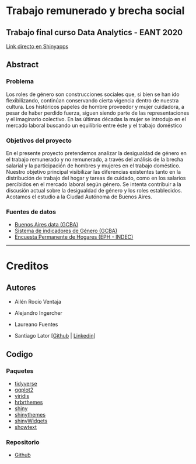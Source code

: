 # Trabajo remunerado y brecha social
## Trabajo final curso Data Analytics - EANT 2020

[Link directo en Shinyapps](https://santiago-lator.shinyapps.io/proyecto-final-EANT)

## Abstract
### Problema

Los roles de género son construcciones sociales que, si bien se han ido flexibilizando, continúan conservando cierta vigencia dentro de nuestra cultura.
Los históricos papeles de hombre proveedor y mujer cuidadora, a pesar de haber perdido fuerza, siguen siendo parte de las representaciones y el imaginario colectivo.
En las últimas décadas la mujer se introdujo en el mercado laboral buscando un equilibrio entre éste y el trabajo doméstico

### Objetivos del proyecto

En el presente proyecto pretendemos analizar la desigualdad de género en el trabajo remunerado y no remunerado, a través del análisis de la brecha salarial y la participación de hombres y mujeres en el trabajo doméstico.
Nuestro objetivo principal visibilizar las diferencias existentes tanto en la distribución de trabajo del hogar y tareas de cuidado, como en los salarios percibidos en el mercado laboral según género. Se intenta contribuir a la discusión actual sobre la desigualdad de género y los roles establecidos.
Acotamos el estudio a la Ciudad Autónoma de Buenos Aires.

### Fuentes de datos

- [Buenos Aires data (GCBA)](https://data.buenosaires.gob.ar)
- [Sistema de indicadores de Género (GCBA)](https://www.estadisticaciudad.gob.ar)
- [Encuesta Permanente de Hogares (EPH - INDEC)](https://www.indec.gob.ar/indec/web/Institucional-Indec-BasesDeDatos)

---

# Creditos
## Autores

- Ailén Rocío Ventaja

- Alejandro Ingercher

- Laureano Fuentes

- Santiago Lator [[Github](https://github.com/santiagolator) |  [Linkedin](https://www.linkedin.com/in/santiago-lator-arias-291879153/)]


## Codigo

### Paquetes

- [tidyverse](https://www.tidyverse.org/)
- [ggplot2](https://ggplot2.tidyverse.org/)
- [viridis](https://cran.r-project.org/web/packages/viridis/vignettes/intro-to-viridis.html)
- [hrbrthemes](https://github.com/hrbrmstr/hrbrthemes)
- [shiny](https://shiny.rstudio.com/)
- [shinythemes](https://rstudio.github.io/shinythemes/)
- [shinyWidgets](https://github.com/dreamRs/shinyWidgets)
- [showtext](https://github.com/yixuan/showtext)


### Repositorio

- [Github](https://github.com/santiagolator/data_analytics/tree/master/R/shinny_apps/proyecto-final-EANT)

